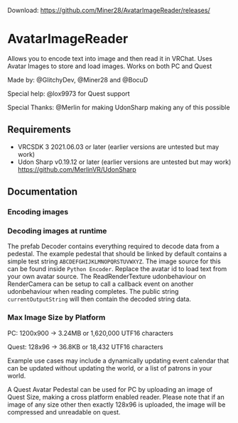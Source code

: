 Download: https://github.com/Miner28/AvatarImageReader/releases/

# AvatarImageReader
Allows you to encode text into image and then read it in VRChat. Uses Avatar Images to store and load images.
Works on both PC and Quest

Made by: @GlitchyDev, @Miner28 and @BocuD

Special help: @lox9973 for Quest support

Special Thanks: @Merlin for making UdonSharp making any of this possible

## Requirements
- VRCSDK 3 2021.06.03 or later (earlier versions are untested but may work)
- Udon Sharp v0.19.12 or later (earlier versions are untested but may work) https://github.com/MerlinVR/UdonSharp

## Documentation
### Encoding images

### Decoding images at runtime
The prefab Decoder contains everything required to decode data from a pedestal. The example pedestal that should be linked by default contains a simple test string `ABCDEFGHIJKLMNOPQRSTUVWXYZ`. The image source for this can be found inside `Python Encoder`. Replace the avatar id to load text from your own avatar source. The ReadRenderTexture udonbehaviour on RenderCamera can be setup to call a callback event on another udonbehaviour when reading completes. The public string `currentOutputString` will then contain the decoded string data.

### Max Image Size by Platform
PC: 1200x900 -> 3.24MB or 1,620,000 UTF16 characters

Quest: 128x96 -> 36.8KB or 18,432 UTF16 characters

Example use cases may include a dynamically updating event calendar that can be updated without updating the world, or a list of patrons in your world. 

A Quest Avatar Pedestal can be used for PC by uploading an image of Quest Size, making a cross platform enabled reader.
Please note that if an image of any size other then exactly 128x96 is uploaded, the image will be compressed and unreadable on quest.
